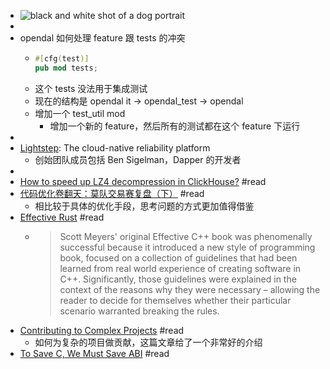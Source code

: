 - ![black and white shot of a dog portrait](https://images.unsplash.com/photo-1509005084666-3cbc75184cbb?crop=entropy&cs=tinysrgb&fit=max&fm=jpg&ixid=MnwyNDYwNDl8MHwxfHNlYXJjaHw0OHx8ZG9nfGVufDB8fHx8MTY1MTkwODUyMg&ixlib=rb-1.2.1&q=80&w=400)
-
- opendal 如何处理 feature 跟 tests 的冲突
	- ```rust
	  #[cfg(test)]
	  pub mod tests;
	  ```
	- 这个 tests 没法用于集成测试
	- 现在的结构是 opendal it -> opendal_test -> opendal
	- 增加一个 test_util mod
		- 增加一个新的 feature，然后所有的测试都在这个 feature 下运行
-
- [Lightstep](https://lightstep.com/): The cloud-native reliability platform
	- 创始团队成员包括 Ben Sigelman，Dapper 的开发者
-
- [How to speed up LZ4 decompression in ClickHouse?](https://habr.com/en/company/yandex/blog/457612/) #read
- [代码优化卷翻天：莫队交易赛复盘（下）](https://zhuanlan.zhihu.com/p/478486523) #read
	- 相比较于具体的优化手段，思考问题的方式更加值得借鉴
- [Effective Rust](https://www.lurklurk.org/effective-rust/) #read
	- > Scott Meyers' original Effective C++ book was phenomenally successful because it introduced a new style of programming book, focused on a collection of guidelines that had been learned from real world experience of creating software in C++. Significantly, those guidelines were explained in the context of the reasons why they were necessary – allowing the reader to decide for themselves whether their particular scenario warranted breaking the rules.
- [Contributing to Complex Projects](https://mitchellh.com/writing/contributing-to-complex-projects) #read
	- 如何为复杂的项目做贡献，这篇文章给了一个非常好的介绍
- [To Save C, We Must Save ABI](https://thephd.dev/to-save-c-we-must-save-abi-fixing-c-function-abi) #read